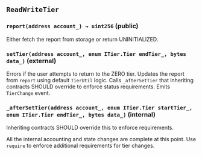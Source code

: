 ## `ReadWriteTier`






### `report(address account_) → uint256` (public)

Either fetch the report from storage or return UNINITIALIZED.




### `setTier(address account_, enum ITier.Tier endTier_, bytes data_)` (external)

Errors if the user attempts to return to the ZERO tier.
Updates the report from `report` using default `TierUtil` logic.
Calls `_afterSetTier` that inheriting contracts SHOULD override to enforce status requirements.
Emits `TierChange` event.




### `_afterSetTier(address account_, enum ITier.Tier startTier_, enum ITier.Tier endTier_, bytes data_)` (internal)

Inheriting contracts SHOULD override this to enforce requirements.

All the internal accounting and state changes are complete at this point.
Use `require` to enforce additional requirements for tier changes.






